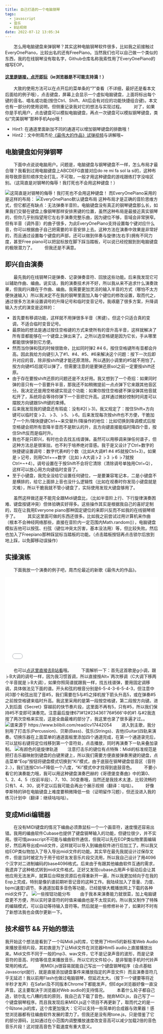 ```yaml
---
title: 自己打造的一个电脑钢琴
tags:
  - javascript
  - 音乐
  - B站视频
date: 2022-07-12 13:05:34
---
```


　　怎么用电脑键盘来弹钢琴？其实这种电脑钢琴软件很多，比如我之前接触过EveryOnePiano，比较出名的还有FreePiano。当然我们也可以自己做一个类似的东西，我的在线钢琴没有取名字，Github仓库名称我索性用了EveryOnePiano的缩写EOP。
#### [这里是链接，点开即玩](/Eop/)（ie浏览器是不可能支持滴！）
　　大致的使用方法可以在点开后的菜单条的“?”查看（不详细，最好还是看本文后面给的例子哦），点击键盘，屏幕上会显示一个虚拟电脑键盘，上面将标出每个键的音名、唱名或功能(按住Ctrl、Shift、Alt后会有对应的功能快捷组合键)。本文也有一部分的使用说明，但侧重记录我对它的想法与实现过程。
　　对了，如果你是手机用户，点击键盘可以模拟电脑键盘，再点一次键盘可以模拟钢琴键盘，类似“完美钢琴”那种手机App哦！
- Hint1: 在通道里面新加不同的通道可以增加钢琴键盘的排数哦！
- Hint2：文中附周杰伦[《最伟大的作品》试弹视频](https://www.bilibili.com/video/BV1qa411n7yU/)与讲解哦~

## 电脑键盘如何弹钢琴
<!--more-->　　下面中点说说电脑用户。问题是，电脑键盘与钢琴键盘不一样，怎么布局才最合理？我看到过用电脑键盘上ABCDEFG直接对应do re mi fa sol la si的，这种布局导致原音阶顺序完全打乱，不可取，一般才用这种键盘的游戏跟练打字没啥区别。（这简直是对钢琴的侮辱！我打死也不会用这种键盘！）
![这简直是对钢琴的侮辱！我打死也不会用这种键盘！](/img/eopplt001.jpg)
而EveryOnePiano采用的是这样的布局：
![EveryOnePiano默认键盘布局](/img/eopplt001.png)
这种布局才是正确的音阶思维方式，但它都还有缺点：无法弹奏半音阶。电脑键盘没有真正的钢琴键盘那么长，如果我们交替在键盘上像钢琴那样安排黑键的位置，虽然这种布局是最接近真实钢琴的，但你几乎别指望用它左右手演奏完整乐曲，因为键位不够，音域会非常狭窄。但有半音（调外音）的曲子很多，为此EveryOnePiano支持设置每个键对应什么音，你可以根据曲子自己把需要的半音安排上去。这种方法在演奏中效果是非常好的，而且通过设置每个键盘的声部，还可以做到伴奏与旋律(左右手)拥有不同力度，甚至Free piano可以把鼠标放在脚下踩当踏板，可以说已经挖掘到到电脑键盘的极限潜力了。
　　但我还是不满意。
## 即兴自由演奏
　　最先我的在线钢琴只是弹奏、记录弹奏音符、回放这些功能。后来我发现它可以辅助作曲、编曲。说实话，我的演奏技术并不好，所以我从来不追求什么演奏效果，但我的兴趣在于作曲、编曲。我需要更加灵活的输入半音的方式（哪怕不太方便快速输入）所以我决定不在我的钢琴里面加入每个键位的修改设置，取而代之，通过很多方法来设置调号的升降记号和临时变音记号。我琢磨了很多方案，升降调输入方式的演变是这样的：
- 首先要有移调功能，这样就不用弹很多半音（黑键）。但这个只适合真的变调，不适合临时变音记号。
- 最原始的想法是通过按住空格键的方式来使所有的音升高半音，这样就解决了所有音都能够在一个键盘上弹出来了。之所以选空格键是因为它长，手从哪里都能很快够到它方便。
- 然而当你弹和弦的时候很致命，比如同时弹2 #4 6，按住空格键所有音都会升高。因此我给方向键引入了#1、#4、#5、#6来解决这个问题：按下一次后即升对应的音，除非按shift键才能还原清除。所以遇到小调里的#5就不用怕了。按方向键#5后就可以弹了，但需要注意的是要弹还原sol之前一定要按shift还原。
- 由于存在要按shift还原的问题还是不太好用。我又想到了一个奇招：如果同时弹的音只有一个音要升半音，那我还不如稍微提前一点点弹下它来跟其他音区分。我决定还是用空格键实现这个功能：如果你按住空格键不弹没弹其他音就松开了，系统将会等待你弹下一个音把它升高。这样通过微妙控制时间差可以摆脱方向键跟Shift键的束缚。
- 后来我发现我的键盘还有瑕疵：没有#2(♭3)。我又规定了：按住Shift+方向键可以临时变♭2、♭3、♭5、♭6。后来发现每次按shift也不方便，干脆加了一个升/降快捷键Ctrl+~来交替升/降操作的地位：比如切换到降调模式后按空格键会把所有音降半音而不是默认的升，且方向键直接能临时降四个音，按住Shift反而是临时升。
- 我也不是只即兴，有时也会去找五线谱弹。虽然可以用移调来弹任何谱子，但这种方法总是很笨拙，也不利于培养绝对音感。我于是又设计了Ctrl+数字的快捷键设置调号：数字代表#的个数（比如A大调#1 #4 #5就按Ctrl+3）。如果是♭记号，则用Ctrl+\~+数字（比如♭A大调♭2 ♭3 ♭6 ♭7就按Ctrl+\~+4）。调号设置在于按Shift不会将它清除（清除调号单独用Ctrl+Q），这样可以放心用方向键临时变音了。
- 至于小键盘，我完全没给它设置任何键位，一是要兼容笔记本，二是小键盘不是横排的，给它上面排上音也没什么逻辑性（比如在视奏时你发现小键盘就是灾难），所以干脆我就不管小键盘了，实际使用发现大键盘够用了。

　　虽然这样做还是不能完全跟Midi键盘比，（比如半音阶上行、下行旋律演奏困难、键盘按键冲突）但体验确实好得多。这些操作其实是根据我自己的喜好定制的，现在让我用Everyone piano那种固定键位的来即兴反而不如我的在线钢琴顺手了。
　　其实这里面可做的东西还很多。比如我之前尝试过用计算机来作曲（根本不会神经网络那些，直接在音阶内一定范围内Math.random()），电脑键盘模拟吉他可以按弦、扫弦（键位冲突太厉害，基本没法用）等，但比较失败。然后也加入了Freepiano那种踩鼠标当踏板的功能。（点击踏板按钮再点击锁尔后放到地上踩，以免脚移动误操作）
## 实操演练
　　下面我放一个演奏的例子吧，周杰伦最近的新歌《最伟大的作品》。
<div style=" position: relative;  margin-bottom: 1em;  padding-bottom: 56.25%;  height: 0; overflow: hidden;  max-width: 100%;"><iframe style="position: absolute;top: 0;left: 0;width: 100%;height: 100%;" src="//player.bilibili.com/player.html?aid=215822550&bvid=BV1qa411n7yU&cid=770480308&page=1" scrolling="no" border="0" frameborder="no" framespacing="0" allowfullscreen="true"> </iframe></div>

　　也可以[点这里直接去B站看](https://www.bilibili.com/video/BV1qa411n7yU/)哦。
　　下面解析一下：首先这首歌是g小调，跟♭B大调的调号一样，因为我习惯首调，所以直接按Alt+`两次移调（C大调下移两个半音就是♭B大调），如果你照简谱就跟我一样，找五线谱弹，要用固定调移调，具体做法见下面的谱。开头和弦的根音分别是6-5-4-3-6-5-4-3，但注意中间3那个和弦出现了音#5，我们需要在5与#5之择机按下箭头升高5，或在弹奏#5之前按空格键来临时升高。我这里采用的是第一段按空格键，第二段按方向键。进入到后面《Secret》穿越前的快节奏片段，这里面不再有5，只有#5，所以我们保持#5不变即可演奏完。注意最后旋律671#12#234361'76#566'中的#1 与#2我连按了两次空格来实现，这是全曲最难的部分了，我这里也录了很多遍才过。。
![谱来源于 https://www.bilibili.com/read/cv17442054 ](/img/eopplt003.png)
　　进入到主歌，我分别用了打击乐(Percussion)、贝斯(Bass)、弦乐(Strings)、吉他(Guitar)四轨来演奏。切换乐器在上面菜单的通道面板里添加四个通道完成，在第一个通道录完后，可以鼠标右键将定位线移到第一个音符处，点击播放，同时再演奏下一轨来叠加录制。
![有颜色的是旋律轨道](/img/eopplt004.png)
　　注意打击乐的键位有点特殊：Midi的标准规范是把打击乐器映射到键盘的白键黑键上，所以我们需要方便直接弹奏黑键的键盘，点击菜单“Eop”按钮将键盘模式切换到“Ki”模式，由于底鼓在钢琴键盘低音区（音符2..），我们连按Ctrl+F降低一个八度，“Ki”模式中才找得到底鼓音色。
　　不要小看它的演奏能力哦，我可以用这种键盘演奏巴赫的《哥德堡变奏曲》中的第0、1、2、4、5（仅前半段）、7、10、30变奏哦，当然还是我技术太渣，比较流畅的只有1、4、30，说不定以后我可能会再出个展示视频（翻译：咕咕）。
　　好像李斯特的钟在电脑键盘上难度要稍微降低一些（证明留作习题），但还没进入我的练习计划中（翻译：继续咕咕咕）。

## 变成Midi编辑器
　　在没有MIDI键盘的情况下编曲必须靠鼠标一个一个画音符，速度慢还容易出错。我用的编曲软件Cubase也提供了键盘钢琴输入的功能，但键位很少，并不实用。很可惜javascript不可能与编曲软件通信，但我可以先在EOP类似物里面编辑好，然后再导出成midi文件，这样就可以导入到编曲软件进行后加工了。所以我又给EOP类似物加入了导入导出midi文件的功能。其实早在最先我就设计过保存文件，但是当时被定为于用于给好友发音乐片段交流用，所以我自己设计了用4096个汉字对二进制编码的base4096格式。后来由于有跟其他编曲软件互通的需求，我遗弃了这种格式转到midi文件格式。正好又发现cubase占用声卡驱动后会让其他应用无法发声，就算后台释放资源后也得重新开一遍，所以我更加倾向于在我的Eop上完成，特别是像扒谱前期听音记音的这种工作。我陆续加入了音量、力度、bpm(速度)调节、多通道加载多音色等功能，已经能够大概播放网上下载的各种midi文件了。
![一些按钮功能分布](/img/eopplt002.png)
　　由于我本来演奏能力就很菜，加上电脑键盘更不方便，所以实时录音符的时值来编曲也是不太现实的。所以我又制作了特殊的编辑模式，可以自动等待输入音符等。然后就是一些修修补补了，如果时不时有了新想法我也会偶尔更新一下。


## 技术细节 && 开始的想法
我开始这个想法是看到了一个叫Midi.js的库，它使用了Html5的新标准Web Audio来播放音频片段，其初衷是为了让Midi文件在浏览器Html5 audio上直接播放出来。Midi文件不同于一般的mp3、wav文件，它不是记录声音的波形，而是记录音符的音高、时值等信息来播放音乐，所以它的文件较小，是非智能手机时代铃声常用的格式。
　　用MIDI.js很容易就能自己写出一个键盘钢琴程序（会点基础Javascript就行，就是直接添加键盘事件来播放指定的声音文件）而且演奏音符几乎无延迟！我以前用Flash也做过电脑钢琴，但延迟太大。（按下一个键要等将近半秒才发声）在Safari及不同版本Chrome下都能发声，但Edge浏览器好像一直没声音。这主要取决于浏览器对Web audio的支持情况。
　　本着什么轮子都自己造，锁尔乱七八糟的库的原则，我自己去下载了音色，抛弃MIDI.js，自己写了一个键盘钢琴程序。而且我发现后来MIDI.js这个项目不再更新了，取而代之的是一个叫tone.js的库，这个库更加强大：它可以支持一些简单的合成器与效果器！感觉浏览器都有往编曲软件发展的潜力了。但我还是没有用tone.js，只是借鉴了它的部分源码，比如通过在小范围内调整播放速度改变音高可以减少加载2倍的音色音乐片段！这对提高音色下载速度有重大意义。